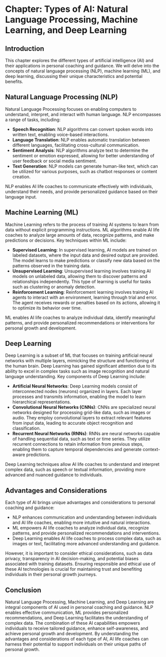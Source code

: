 Chapter: Types of AI: Natural Language Processing, Machine Learning, and Deep Learning
======================================================================================

Introduction
------------

This chapter explores the different types of artificial intelligence (AI) and their applications in personal coaching and guidance. We will delve into the concepts of natural language processing (NLP), machine learning (ML), and deep learning, discussing their unique characteristics and potential benefits.

Natural Language Processing (NLP)
---------------------------------

Natural Language Processing focuses on enabling computers to understand, interpret, and interact with human language. NLP encompasses a range of tasks, including:

* **Speech Recognition**: NLP algorithms can convert spoken words into written text, enabling voice-based interactions.
* **Language Translation**: NLP enables automatic translation between different languages, facilitating cross-cultural communication.
* **Sentiment Analysis**: NLP algorithms analyze text to determine the sentiment or emotion expressed, allowing for better understanding of user feedback or social media sentiment.
* **Text Generation**: NLP models can generate human-like text, which can be utilized for various purposes, such as chatbot responses or content creation.

NLP enables AI life coaches to communicate effectively with individuals, understand their needs, and provide personalized guidance based on their language input.

Machine Learning (ML)
---------------------

Machine Learning refers to the process of training AI systems to learn from data without explicit programming instructions. ML algorithms enable AI life coaches to analyze large amounts of data, recognize patterns, and make predictions or decisions. Key techniques within ML include:

* **Supervised Learning**: In supervised learning, AI models are trained on labeled datasets, where the input data and desired output are provided. The model learns to make predictions or classify new data based on the patterns observed in the training data.
* **Unsupervised Learning**: Unsupervised learning involves training AI models on unlabeled data, allowing them to discover patterns and relationships independently. This type of learning is useful for tasks such as clustering or anomaly detection.
* **Reinforcement Learning**: Reinforcement learning involves training AI agents to interact with an environment, learning through trial and error. The agent receives rewards or penalties based on its actions, allowing it to optimize its behavior over time.

ML enables AI life coaches to analyze individual data, identify meaningful patterns, and provide personalized recommendations or interventions for personal growth and development.

Deep Learning
-------------

Deep Learning is a subset of ML that focuses on training artificial neural networks with multiple layers, mimicking the structure and functioning of the human brain. Deep Learning has gained significant attention due to its ability to excel in complex tasks such as image recognition and natural language understanding. Key components of Deep Learning include:

* **Artificial Neural Networks**: Deep Learning models consist of interconnected nodes (neurons) organized in layers. Each layer processes and transmits information, enabling the model to learn hierarchical representations.
* **Convolutional Neural Networks (CNNs)**: CNNs are specialized neural networks designed for processing grid-like data, such as images or audio. They employ convolutional layers to extract relevant features from input data, leading to accurate object recognition and classification.
* **Recurrent Neural Networks (RNNs)**: RNNs are neural networks capable of handling sequential data, such as text or time series. They utilize recurrent connections to retain information from previous steps, enabling them to capture temporal dependencies and generate context-aware predictions.

Deep Learning techniques allow AI life coaches to understand and interpret complex data, such as speech or textual information, providing more advanced and nuanced guidance to individuals.

Advantages and Considerations
-----------------------------

Each type of AI brings unique advantages and considerations to personal coaching and guidance:

* NLP enhances communication and understanding between individuals and AI life coaches, enabling more intuitive and natural interactions.
* ML empowers AI life coaches to analyze individual data, recognize patterns, and provide personalized recommendations and interventions.
* Deep Learning enables AI life coaches to process complex data, such as images or text, facilitating more advanced understanding and guidance.

However, it is important to consider ethical considerations, such as data privacy, transparency in AI decision-making, and potential biases associated with training datasets. Ensuring responsible and ethical use of these AI technologies is crucial for maintaining trust and benefiting individuals in their personal growth journeys.

Conclusion
----------

Natural Language Processing, Machine Learning, and Deep Learning are integral components of AI used in personal coaching and guidance. NLP enables effective communication, ML provides personalized recommendations, and Deep Learning facilitates the understanding of complex data. The combination of these AI capabilities empowers individuals to receive tailored guidance, enhance self-awareness, and achieve personal growth and development. By understanding the advantages and considerations of each type of AI, AI life coaches can harness their potential to support individuals on their unique paths of personal growth.
